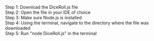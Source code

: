 Step 1: Download the DiceRoll.js file <br>
Step 2: Open the file in your IDE of choice <br>
Step 3: Make sure Node.js is installed <br>
Step 4: Using the terminal, navigate to the directory where the file was downloaded <br>
Step 5: Run "node DiceRoll.js" in the terminal <br>

